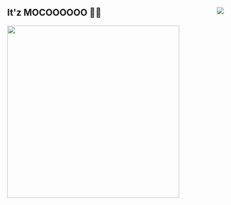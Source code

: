 ## It'z MOCOOOOOO 💖✨ <img align="right" src="https://media.discordapp.net/attachments/662625274474659850/783020862404165652/d8p27j1-2b080c34-b5bb-4b30-99c5-cf095817a0a4.png">

<a href="https://github.com/SiddhantManze" title="Github"><img width="400px" src="https://www.bing.com/th?id=OIP.kjCUP06WDUMR88i5wo2SqwHaHa&w=103&h=103&c=8&rs=1&qlt=90&o=6&dpr=1.5&pid=3.1&rm=2"></a>
